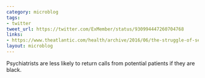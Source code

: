 ```yaml
---
category: microblog
tags:
- twitter
tweet_url: https://twitter.com/ExMember/status/930994447260704768
links:
- https://www.theatlantic.com/health/archive/2016/06/the-struggle-of-seeking-therapy-while-poor/484970/
layout: microblog
---
```

Psychiatrists are less likely to return calls from potential patients if they are black.
